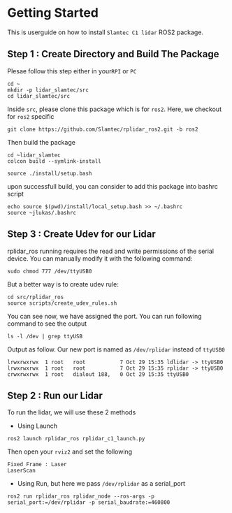 # Getting Started

This is userguide on how to install `Slamtec C1 lidar` ROS2 package.

## Step 1 : Create Directory and Build The Package

Plesae follow this step either in your`RPI` or `PC`
```
cd ~
mkdir -p lidar_slamtec/src
cd lidar_slamtec/src
```

Inside `src`, please clone this package which is for `ros2`. Here, we checkout for `ros2` specific
```
git clone https://github.com/Slamtec/rplidar_ros2.git -b ros2
```

Then build the package
```
cd ~lidar_slamtec
colcon build --symlink-install

source ./install/setup.bash
```

upon successfull build, you can consider to add this package into bashrc script
```
echo source $(pwd)/install/local_setup.bash >> ~/.bashrc
source ~jlukas/.bashrc
```

## Step 3 : Create Udev for our Lidar

rplidar_ros running requires the read and write permissions of the serial device. You can manually modify it with the following command:
```
sudo chmod 777 /dev/ttyUSB0
```

But a better way is to create udev rule:
```
cd src/rplidar_ros
source scripts/create_udev_rules.sh
```

You can see now, we  have assigned the port. You can run following command to see the output
```
ls -l /dev | grep ttyUSB
```

Output as follow. Our new port is named as `/dev/rplidar` instead of `ttyUSB0`
```
lrwxrwxrwx  1 root   root           7 Oct 29 15:35 ldlidar -> ttyUSB0 
lrwxrwxrwx  1 root   root           7 Oct 29 15:35 rplidar -> ttyUSB0
crwxrwxrwx  1 root   dialout 188,   0 Oct 29 15:35 ttyUSB0
```

## Step 2 : Run our Lidar

To run the lidar, we will use these 2 methods

* Using Launch
```
ros2 launch rplidar_ros rplidar_c1_launch.py
```
Then open your `rviz2` and set the following
```
Fixed Frame : Laser
LaserScan 
```

* Using Run, but here we pass `/dev/rplidar` as a serial_port
```
ros2 run rplidar_ros rplidar_node --ros-args -p serial_port:=/dev/rplidar -p serial_baudrate:=460800
```
